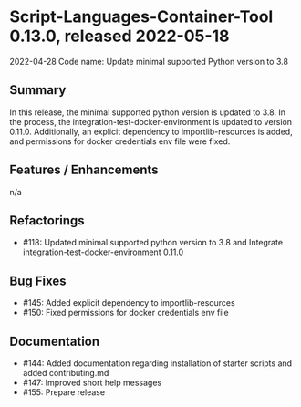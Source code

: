 # Script-Languages-Container-Tool 0.13.0, released 2022-05-18
2022-04-28
Code name: Update minimal supported Python version to 3.8

## Summary 

In this release, the  minimal supported python version is updated to 3.8. In the process, 
the integration-test-docker-environment is updated to version 0.11.0.
Additionally, an explicit dependency to importlib-resources is added, and permissions for docker credentials env file were fixed.

## Features / Enhancements

 n/a 

## Refactorings
 - #118: Updated minimal supported python version to 3.8 and Integrate integration-test-docker-environment 0.11.0

## Bug Fixes

 - #145: Added explicit dependency to importlib-resources 
 - #150: Fixed permissions for docker credentials env file

## Documentation

 - #144: Added documentation regarding installation of starter scripts and added contributing.md
 - #147: Improved short help messages
 - #155: Prepare release